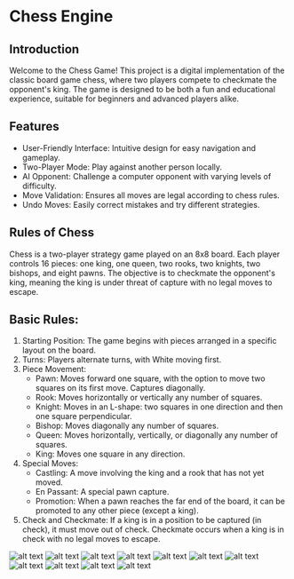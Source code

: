# Chess Engine

## Introduction
Welcome to the Chess Game! This project is a digital implementation of the classic board game chess, where two players compete to checkmate the opponent's king. The game is designed to be both a fun and educational experience, suitable for beginners and advanced players alike.

## Features
- User-Friendly Interface: Intuitive design for easy navigation and gameplay.
- Two-Player Mode: Play against another person locally.
- AI Opponent: Challenge a computer opponent with varying levels of difficulty.
- Move Validation: Ensures all moves are legal according to chess rules.
- Undo Moves: Easily correct mistakes and try different strategies.

## Rules of Chess
Chess is a two-player strategy game played on an 8x8 board. Each player controls 16 pieces: one king, one queen, two rooks, two knights, two bishops, and eight pawns. The objective is to checkmate the opponent's king, meaning the king is under threat of capture with no legal moves to escape.

## Basic Rules:
1. Starting Position: The game begins with pieces arranged in a specific layout on the board.
2. Turns: Players alternate turns, with White moving first.
3. Piece Movement:
    - Pawn: Moves forward one square, with the option to move two squares on its first move. Captures diagonally.
    - Rook: Moves horizontally or vertically any number of squares.
    - Knight: Moves in an L-shape: two squares in one direction and then one square perpendicular.
    - Bishop: Moves diagonally any number of squares.
    - Queen: Moves horizontally, vertically, or diagonally any number of squares.
    - King: Moves one square in any direction.
4. Special Moves:
   - Castling: A move involving the king and a rook that has not yet moved.
   - En Passant: A special pawn capture.
   - Promotion: When a pawn reaches the far end of the board, it can be promoted to any other piece (except a king).
5. Check and Checkmate: If a king is in a position to be captured (in check), it must move out of check. Checkmate occurs when a king is in check 
     with no legal moves to escape.

![alt text](image.png)
![alt text](image-1.png)
![alt text](image-2.png)
![alt text](image-3.png)
![alt text](image-4.png)
![alt text](image-5.png)
![alt text](image-6.png)
![alt text](image-7.png)
![alt text](image-8.png)
![alt text](image-9.png)
![alt text](image-10.png)